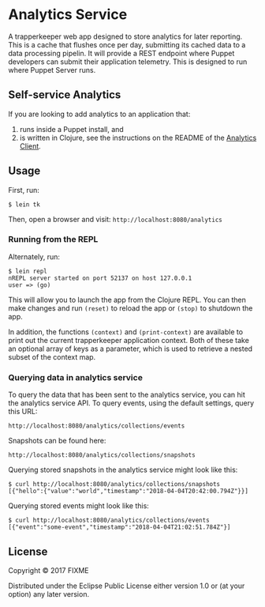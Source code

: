 # Analytics Service

A trapperkeeper web app designed to store analytics for later reporting.
This is a cache that flushes once per day, submitting its cached data to
a data processing pipelin. It will provide a REST endpoint where Puppet
developers can submit their application telemetry. This is designed to 
run where Puppet Server runs.

## Self-service Analytics

If you are looking to add analytics to an application that:
1) runs inside a Puppet install, and
2) is written in Clojure,
see the instructions on the README of the [Analytics Client](https://github.com/puppetlabs/analytics-client).

## Usage

First, run:

    $ lein tk

Then, open a browser and visit: `http://localhost:8080/analytics`

### Running from the REPL

Alternately, run:

    $ lein repl
    nREPL server started on port 52137 on host 127.0.0.1
    user => (go)

This will allow you to launch the app from the Clojure REPL. You can then make
changes and run `(reset)` to reload the app or `(stop)` to shutdown the app.

In addition, the functions `(context)` and `(print-context)` are available to
print out the current trapperkeeper application context. Both of these take an
optional array of keys as a parameter, which is used to retrieve a nested
subset of the context map.

### Querying data in analytics service

To query the data that has been sent to the analytics service, you can
hit the analytics service API. To query events, using the default
settings, query this URL:

    http://localhost:8080/analytics/collections/events

Snapshots can be found here:

    http://localhost:8080/analytics/collections/snapshots
    
Querying stored snapshots in the analytics service might look like this:

    $ curl http://localhost:8080/analytics/collections/snapshots
    [{"hello":{"value":"world","timestamp":"2018-04-04T20:42:00.794Z"}}]

Querying stored events might look like this:

    $ curl http://localhost:8080/analytics/collections/events
    [{"event":"some-event","timestamp":"2018-04-04T21:02:51.784Z"}]

## License

Copyright © 2017 FIXME

Distributed under the Eclipse Public License either version 1.0 or (at
your option) any later version.
